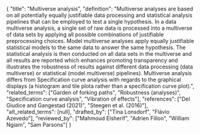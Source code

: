 {
    "title": "Multiverse analysis",
    "definition": "Multiverse analyses are based on all potentially equally justifiable data processing and statistical analysis pipelines that can be employed to test a single hypothesis. In a data multiverse analysis, a single set of raw data is processed into a multiverse of data sets by applying all possible combinations of justifiable preprocessing choices. Model multiverse analyses apply equally justifiable statistical models to the same data to answer the same hypothesis. The statistical analysis is then conducted on all data sets in the multiverse and all results are reported which enhances promoting transparency and illustrates the robustness of results against different data processing (data multiverse) or statistical (model multiverse) pipelines). Multiverse analysis differs from Specification curve analysis with regards to the graphical displays (a histogram and tile plota rather than a specification curve plot).",
    "related_terms": ["Garden of forking paths", "Robustness (analyses)", "Specification curve analysis", "Vibration of effects"],
    "references": ["Del Giudice and Gangestad (2021)", "Steegen et al. (2016)"],
    "alt_related_terms": [null],
    "drafted_by": ["Tina Lonsdorf", "Flávio Azevedo"],
    "reviewed_by": ["Mahmoud Elsherif", "Adrien Fillon", "William Ngiam", "Sam Parsons"]
  }
